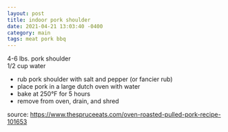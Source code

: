 ```yaml
---
layout: post
title: indoor pork shoulder
date: 2021-04-21 13:03:40 -0400
category: main
tags: meat pork bbq
---
```


4-6 lbs. pork shoulder  
1/2 cup water  
* rub pork shoulder with salt and pepper (or fancier rub)
* place pork in a large dutch oven with water
* bake at 250°F for 5 hours
* remove from oven, drain, and shred

source: <https://www.thespruceeats.com/oven-roasted-pulled-pork-recipe-101653>
